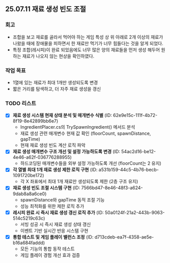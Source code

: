 ## 25.07.11 재료 생성 빈도 조절

### 회고
- 조합을 보고 재료를 골라서 먹어야 하는 게임 특성 상 위 아래로 2개 이상의 재료가 나왔을 때에 장애물을 피하면서 한 재료만 먹기가 너무 힘들다는 것을 알게 되었다.
- 특정 조합(레시피)이 완료 되었음에도 너무 많은 양의 재료들을 먼저 생성 해두어 원하는 재료가 나오지 않는 현상을 확인하였다.


### 작업 목표
- 1열에 있는 재료가 최대 1개만 생성되도록 변경
- 짧은 거리를 탐색하고, 더 자주 재료 생성을 갱신


### TODO 리스트
- [x] **재료 생성 시스템 현재 상태 분석 및 매개변수 식별** (ID: 62e9e15c-111f-4b72-8f19-8e42899bb6e7)
    - IngredientPlacer.cs의 TrySpawnIngredient() 메서드 분석
    - 재료 생성 관련 매개변수 현재 값 확인 (floorCount, spawnDistance, gapTime)
    - 현재 재료 생성 빈도 계산 로직 파악
- [x] **재료 생성 매개변수 구조 개선 및 설정 가능하도록 변경** (ID: 54ac2d16-be12-4e46-a62f-036776288955)
    - 하드코딩된 매개변수들을 외부 설정 가능하도록 개선 (floorCount는 2 유지)
- [x] **각 열별 최대 1개 재료 생성 제한 로직 구현** (ID: a531b159-44c5-4b76-becb-1091720be172)
    - 각 X 좌표에서 최대 1개 재료만 생성되도록 제한 (2층 구조 유지)
- [x] **재료 생성 빈도 조절 시스템 구현** (ID: 7566bd47-8e46-48f3-a624-9dab8a8a6ce0)
    - spawnDistance와 gapTime 동적 조절 기능
    - 성능 최적화를 위한 제한 로직 추가
- [x] **레시피 완료 시 즉시 재료 생성 갱신 로직 추가** (ID: 50a0124f-21a2-443b-9063-514c5219c63c)
    - 서빙 성공 시 즉시 재료 생성 상태 갱신
    - 이벤트 기반 실시간 반응 시스템 구현
- [x] **통합 테스트 및 게임 플레이 밸런스 조정** (ID: d713cdeb-ea7f-4358-ae5e-b16a684faddd)
    - 모든 기능의 통합 동작 테스트
    - 게임 플레이 경험 개선 효과 검증 